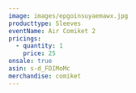 ```yaml
---
image: images/epgoinsuyaemawx.jpg
producttype: Sleeves
eventName: Air Comiket 2
pricings:
  - quantity: 1
    price: 25
onsale: true
asin: s-d_FDIMoMc
merchandise: comiket
---
```

